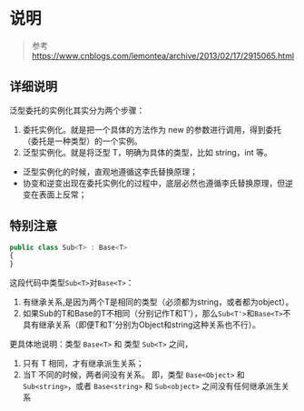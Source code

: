 ﻿# 说明

> 参考 https://www.cnblogs.com/lemontea/archive/2013/02/17/2915065.html


## 详细说明
泛型委托的实例化其实分为两个步骤：

1. 委托实例化。就是把一个具体的方法作为 new 的参数进行调用，得到委托（委托是一种类型）的一个实例。
2. 泛型实例化。就是将泛型 T，明确为具体的类型，比如 string，int 等。

* 泛型实例化的时候，直观地遵循这李氏替换原理；
* 协变和逆变出现在委托实例化的过程中，底层必然也遵循李氏替换原理，但逆变在表面上反常；

## 特别注意
```JavaScript
public class Sub<T> : Base<T>
{
}
```

这段代码中类型`Sub<T>`对`Base<T>`：

1. 有继承关系,是因为两个T是相同的类型（必须都为string，或者都为object）。
2. 如果Sub的T和Base的T不相同（分别记作T和T'），那么`Sub<T'>`和`Base<T>`不具有继承关系（即便T和T'分别为Object和string这种关系也不行）。

更具体地说明：类型 `Base<T>` 和 类型 `Sub<T>` 之间，
1. 只有 T 相同，才有继承派生关系；
2. 当T 不同的时候，两者间没有关系。
即，类型 `Base<Object>` 和 `Sub<string>`，或者 `Base<string>` 和 `Sub<object>` 之间没有任何继承派生关系
